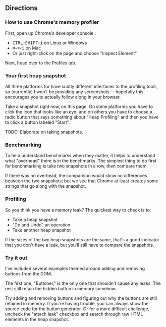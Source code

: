 ## Directions

### How to use Chrome's memory profiler

First, open up Chrome's developer console :

* <kbd>CTRL</kbd>-<kbd>SHIFT</kbd>-<kbd>i</kbd> on Linux or Windows
* <kbd>&#8984;</kbd>-<kbd>&#8997;</kbd>-<kbd>i</kbd> on Mac
* Or just right-click on the page and choose "Inspect Element"

Next, head over to the Profiles tab.

### Your first heap snapshot

All three platforms for have subtly different interfaces to the profiling tools, so (currently) I won't be providing any screenshots -- hopefully this encourages you to actually follow along in your browser.

Take a snapshot right now, on this page.
On some platforms you have to click the icon that looks like an eye, and on others you have to choose a radio button that says something about "Heap Profiling" and then you have to click a button labeled "Start".

TODO: Elaborate on taking snapshots.

### Benchmarking

To help understand benchmarks when they matter, it helps to understand what "overhead" there is in the benchmarks.
The simplest thing to do first for benchmarking is take two snapshots in a row, then compare them.

If there was no overhead, the comparison would show no differences between the two snapshots; but we see that Chrome at least creates some strings that go along with the snapshot.

### Profiling

So you think you have a memory leak?
The quickest way to check is to:

* Take a heap snapshot
* "Do and Undo" an operation
* Take another heap snapshot

If the sizes of the two heap snapshots are the same, that's a good indicator that you don't have a leak, but you'll still have to compare the snapshots.

### Try it out

I've included several examples themed around adding and removing buttons from the DOM.

The first one, "Buttoner," is the only one that shouldn't cause any leaks.
The rest still retain the hidden button in memory somehow.

Try adding and removing buttons and figuring out why the buttons are still retained in memory.
If you're having trouble, you can always show the source code for the button generator.
Or for a more difficult challenge, uncheck the "attach leak" checkbox and search through raw HTML elements in the heap snapshot.
